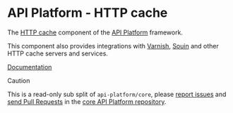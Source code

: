 # API Platform - HTTP cache 

The [HTTP cache](https://httpwg.org/specs/rfc7234.html) component of the [API Platform](https://api-platform.com) framework.

This component also provides integrations with [Varnish](https://varnish-cache.org/), [Souin](https://souin.io/)
and other HTTP cache servers and services.

[Documentation](https://api-platform.com/docs/core/performance/)

> [!CAUTION]
>
> This is a read-only sub split of `api-platform/core`, please
> [report issues](https://github.com/api-platform/core/issues) and
> [send Pull Requests](https://github.com/api-platform/core/pulls)
> in the [core API Platform repository](https://github.com/api-platform/core).
